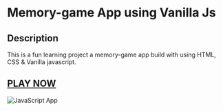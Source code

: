 # Memory-game App using Vanilla Js

## Description

This is a fun learning project a memory-game app build with using HTML, CSS & Vanilla javascript.

## <a href="https://durgeshrai04.github.io/Memory-game/" target="_blank">PLAY NOW</a>

![JavaScript App](<https://github.com/DurgeshRai04/Memory-game/blob/master/Images/Screenshot%20(52).png>)
